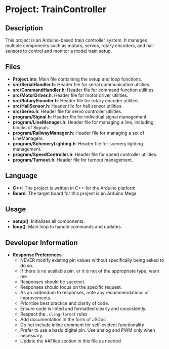 # Project: TrainController

## Description
This project is an Arduino-based train controller system. It manages multiple components such as motors, servos, rotary encoders, and hall sensors to control and monitor a model train setup.

## Files
- **Project.ino**: Main file containing the setup and loop functions.
- **src/SerialHandler.h**: Header file for serial communication utilities.
- **src/CommandHandler.h**: Header file for command function utilities.
- **src/MotorDriver.h**: Header file for motor driver utilities.
- **src/RotaryEncoder.h**: Header file for rotary encoder utilities.
- **src/HallSensor.h**: Header file for hall sensor utilities.
- **src/Servo.h**: Header file for servo controller utilities.
- **program/Signal.h**: Header file for individual signal management.
- **program/LineManager.h**: Header file for managing a line, including blocks of Signals.
- **program/RailwayManager.h**: Header file for managing a set of LineManagers.
- **program/ScheneryLighting.h**: Header file for scenery lighting management.
- **program/SpeedController.h**: Header file for speed controller utilities.
- **program/Turnout.h**: Header file for turnout management.

## Language
- **C++**: The project is written in C++ for the Arduino platform.
- **Board**: The target board for this project is an Arduino Mega

## Usage
- **setup()**: Initializes all components.
- **loop()**: Main loop to handle commands and updates.

## Developer Information
- **Response Preferences**:
  - NEVER modify existing pin values without specifically being asked to do so. 
  - If there is no available pin, or it is not of the appropriate type, warn me
  - Responses should be succinct.
  - Responses should focus on the specific request.
  - As an addendum to responses, note any recommendations or improvements.
  - Prioritise best practice and clarity of code.
  - Ensure code is linted and formatted clearly and consistently.
  - Respect the `.clang-format` rules
  - Add documentation in the form of JSDoc
  - Do not include inline comment for self-evident functionality
  - Prefer to use a basic digital pin. Use analog and PWM only when necessary.
  - Update the ##Files section in this file as needed
